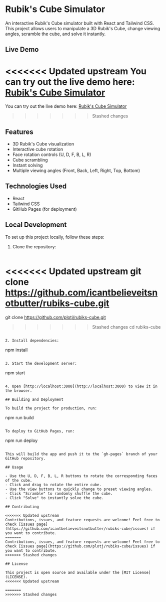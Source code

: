 # Rubik's Cube Simulator

An interactive Rubik's Cube simulator built with React and Tailwind CSS. This project allows users to manipulate a 3D Rubik's Cube, change viewing angles, scramble the cube, and solve it instantly.

## Live Demo

<<<<<<< Updated upstream
You can try out the live demo here: [Rubik's Cube Simulator](https://icantbelieveitsnotbutter.github.io/rubiks-cube/)
=======
You can try out the live demo here: [Rubik's Cube Simulator](https://plotj.github.io/rubiks-cube/)
>>>>>>> Stashed changes

## Features

- 3D Rubik's Cube visualization
- Interactive cube rotation
- Face rotation controls (U, D, F, B, L, R)
- Cube scrambling
- Instant solving
- Multiple viewing angles (Front, Back, Left, Right, Top, Bottom)

## Technologies Used

- React
- Tailwind CSS
- GitHub Pages (for deployment)

## Local Development

To set up this project locally, follow these steps:

1. Clone the repository:
   ```
<<<<<<< Updated upstream
   git clone https://github.com/icantbelieveitsnotbutter/rubiks-cube.git
=======
   git clone https://github.com/plotj/rubiks-cube.git
>>>>>>> Stashed changes
   cd rubiks-cube
   ```

2. Install dependencies:
   ```
   npm install
   ```

3. Start the development server:
   ```
   npm start
   ```

4. Open [http://localhost:3000](http://localhost:3000) to view it in the browser.

## Building and Deployment

To build the project for production, run:

```
npm run build
```

To deploy to GitHub Pages, run:

```
npm run deploy
```

This will build the app and push it to the `gh-pages` branch of your GitHub repository.

## Usage

- Use the U, D, F, B, L, R buttons to rotate the corresponding faces of the cube.
- Click and drag to rotate the entire cube.
- Use the view buttons to quickly change to preset viewing angles.
- Click "Scramble" to randomly shuffle the cube.
- Click "Solve" to instantly solve the cube.

## Contributing

<<<<<<< Updated upstream
Contributions, issues, and feature requests are welcome! Feel free to check [issues page](https://github.com/icantbelieveitsnotbutter/rubiks-cube/issues) if you want to contribute.
=======
Contributions, issues, and feature requests are welcome! Feel free to check [issues page](https://github.com/plotj/rubiks-cube/issues) if you want to contribute.
>>>>>>> Stashed changes

## License

This project is open source and available under the [MIT License](LICENSE).
<<<<<<< Updated upstream

=======
>>>>>>> Stashed changes
